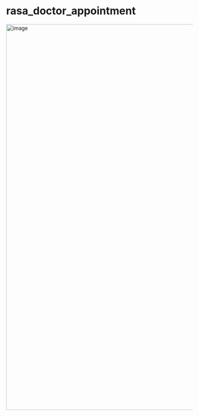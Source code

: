 # rasa_doctor_appointment

<img width="1600" height="1040" alt="image" src="https://github.com/user-attachments/assets/aecd507c-58f3-4602-acc8-69d7b0ad2f9a" />
